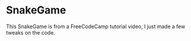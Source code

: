 # SnakeGame
This SnakeGame is from a FreeCodeCamp tutorial video, I just made a few tweaks on the code. 
